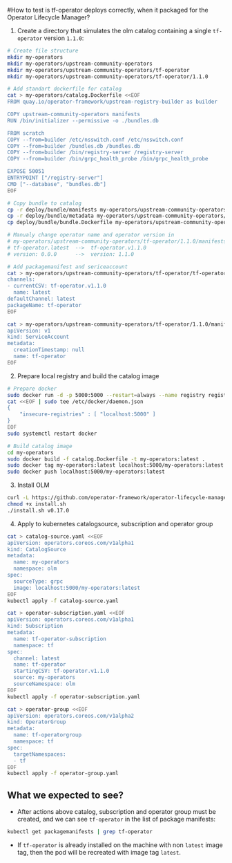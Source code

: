 #How to test is tf-operator deploys correctly, when it packaged for the Operator Lifecycle Manager?

1. Create a directory that simulates the olm catalog containing a single `tf-operator` version `1.1.0`:
```bash
# Create file structure
mkdir my-operators
mkdir my-operators/upstream-community-operators
mkdir my-operators/upstream-community-operators/tf-operator
mkdir my-operators/upstream-community-operators/tf-operator/1.1.0

# Add standart dockerfile for catalog
cat > my-operators/catalog.Dockerfile <<EOF
FROM quay.io/operator-framework/upstream-registry-builder as builder

COPY upstream-community-operators manifests
RUN /bin/initializer --permissive -o ./bundles.db

FROM scratch
COPY --from=builder /etc/nsswitch.conf /etc/nsswitch.conf
COPY --from=builder /bundles.db /bundles.db
COPY --from=builder /bin/registry-server /registry-server
COPY --from=builder /bin/grpc_health_probe /bin/grpc_health_probe

EXPOSE 50051
ENTRYPOINT ["/registry-server"]
CMD ["--database", "bundles.db"]
EOF

# Copy bundle to catalog
cp -r deploy/bundle/manifests my-operators/upstream-community-operators/tf-operator/1.1.0/manifests
cp -r deploy/bundle/metadata my-operators/upstream-community-operators/tf-operator/1.1.0/metadata
cp deploy/bundle/bundle.Dockerfile my-operators/upstream-community-operators/tf-operator/1.1.0/bundle.Dockerfile

# Manualy change operator name and operator version in 
# my-operators/upstream-community-operators/tf-operator/1.1.0/manifests/tf-operator.clusterserviceversion.yaml:
# tf-operator.latest  -->  tf-operator.v1.1.0
# version: 0.0.0      -->  version: 1.1.0

# Add packagemanifest and sericeaccount
cat > my-operators/upstream-community-operators/tf-operator/tf-operator.package.yaml <<EOF
channels:
- currentCSV: tf-operator.v1.1.0
  name: latest
defaultChannel: latest
packageName: tf-operator
EOF

cat > my-operators/upstream-community-operators/tf-operator/1.1.0/manifests/tf-operator_v1_serviceaccount.yaml <<EOF
apiVersion: v1
kind: ServiceAccount
metadata:
  creationTimestamp: null
  name: tf-operator
EOF
```

2. Prepare local registry and build the catalog image
``` bash
# Prepare docker
sudo docker run -d -p 5000:5000 --restart=always --name registry registry:2
cat <<EOF | sudo tee /etc/docker/daemon.json
{
    "insecure-registries" : [ "localhost:5000" ]
}
EOF
sudo systemctl restart docker

# Build catalog image
cd my-operators
sudo docker build -f catalog.Dockerfile -t my-operators:latest .
sudo docker tag my-operators:latest localhost:5000/my-operators:latest
sudo docker push localhost:5000/my-operators:latest
```

3. Install OLM
``` bash
curl -L https://github.com/operator-framework/operator-lifecycle-manager/releases/download/v0.17.0/install.sh -o install.sh
chmod +x install.sh
./install.sh v0.17.0
```

4. Apply to kubernetes catalogsource, subscription and operator group
``` bash
cat > catalog-source.yaml <<EOF
apiVersion: operators.coreos.com/v1alpha1
kind: CatalogSource
metadata:
  name: my-operators
  namespace: olm
spec:
  sourceType: grpc
  image: localhost:5000/my-operators:latest
EOF
kubectl apply -f catalog-source.yaml

cat > operator-subscription.yaml <<EOF
apiVersion: operators.coreos.com/v1alpha1
kind: Subscription
metadata:
  name: tf-operator-subscription
  namespace: tf
spec:
  channel: latest
  name: tf-operator
  startingCSV: tf-operator.v1.1.0
  source: my-operators
  sourceNamespace: olm
EOF
kubectl apply -f operator-subscription.yaml

cat > operator-group <<EOF
apiVersion: operators.coreos.com/v1alpha2
kind: OperatorGroup
metadata:
  name: tf-operatorgroup
  namespace: tf
spec:
  targetNamespaces:
  - tf
EOF
kubectl apply -f operator-group.yaml
```

## What we expected to see?
- After actions above catalog, subscription and operator group must be created, and we can see `tf-operator` in the list of package manifests:
``` bash
kubectl get packagemanifests | grep tf-operator
```
- If `tf-operator` is already installed on the machine with non `latest` image tag, then the pod will be recreated with image tag `latest`.